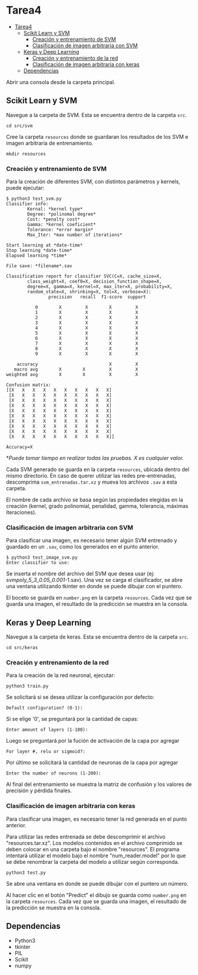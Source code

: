 # Tarea4

- [Tarea4](#tarea4)
  - [Scikit Learn y SVM](#scikit-learn-y-svm)
    - [Creación y entrenamiento de SVM](#creación-y-entrenamiento-de-svm)
    - [Clasificación de imagen arbitraria con SVM](#clasificación-de-imagen-arbitraria-con-svm)
  - [Keras y Deep Learning](#keras-y-deep-learning)
    - [Creación y entrenamiento de la red](#creación-y-entrenamiento-de-la-red)
    - [Clasificación de imagen arbitraria con keras](#clasificación-de-imagen-arbitraria-con-keras)
  - [Dependencias](#dependencias)

Abrir una consola desde la carpeta principal.

## Scikit Learn y SVM

Navegue a la carpeta de SVM. Esta se encuentra dentro de la carpeta `src`.

```console
cd src/svm
```

Cree la carpeta `resources` donde se guardaran los resultados de los SVM e imagen arbitraria de entrenamiento.

```console
mkdir resources
```

### Creación y entrenamiento de SVM

Para la creación de diferentes SVM, con distintos parámetros y kernels, puede ejecutar:

```console
$ python3 test_svm.py
Classifier info:
        Kernal: *kernel type*
        Degree: *polinomal degree*
        Cost: *penalty cost*
        Gamma: *kernel coeficient*
        Tolerance: *error margin*
        Max_Iter: *max number of iterations*

Start learning at *date-time*
Stop learning *date-time*
Elapsed learning *time*

File save: *filename*.sav

Classification report for classifier SVC(C=X, cache_size=X,
        class_weight=X, coef0=X, decision_function_shape=X,
        degree=X, gamma=X, kernel=X, max_iter=X, probability=X,
        random_state=X, shrinking=X, tol=X, verbose=X):
                precision   recall  f1-score  support

           0        X         X        X         X
           1        X         X        X         X
           2        X         X        X         X
           3        X         X        X         X
           4        X         X        X         X
           5        X         X        X         X
           6        X         X        X         X
           7        X         X        X         X
           8        X         X        X         X
           9        X         X        X         X

    accuracy                           X         X
   macro avg        X        X         X         X
weighted avg        X        X         X         X

Confusion matrix:
[[X   X   X   X   X   X   X   X   X   X]
 [X   X   X   X   X   X   X   X   X   X]
 [X   X   X   X   X   X   X   X   X   X]
 [X   X   X   X   X   X   X   X   X   X]
 [X   X   X   X   X   X   X   X   X   X]
 [X   X   X   X   X   X   X   X   X   X]
 [X   X   X   X   X   X   X   X   X   X]
 [X   X   X   X   X   X   X   X   X   X]
 [X   X   X   X   X   X   X   X   X   X]
 [X   X   X   X   X   X   X   X   X   X]]

Accuracy=X
```

\*_Puede tomar tiempo en realizar todas las pruebas. X es cualquier valor._

Cada SVM generado se guarda en la carpeta `resources`, ubicada dentro del mismo directorio. En caso de querer utilizar las redes pre-entrenadas, descomprima `svm_entrenadas.tar.xz` y mueva los archivos `.sav` a esta carpeta.

El nombre de cada archivo se basa según las propiedades elegidas en la creación (kernel, grado polinomial, penalidad, gamma, tolerancia, máximas iteraciones).

### Clasificación de imagen arbitraria con SVM

Para clasificar una imagen, es necesario tener algún SVM entrenado y guardado en un `.sav`, como los generados en el punto anterior.

```console
$ python3 test_image_svm.py
Enter classifier to use:
```

Se inserta el nombre del archivo del SVM que desea usar (ej: svm*poly_5_3_0.05_0.001*-1.sav). Una vez se carga el clasificador, se abre una ventana utilizando tkinter en donde se puede dibujar con el puntero.

El boceto se guarda en `number.png` en la carpeta `resources`. Cada vez que se guarda una imagen, el resultado de la predicción se muestra en la consola.

## Keras y Deep Learning

Navegue a la carpeta de keras. Esta se encuentra dentro de la carpeta `src`.

```console
cd src/keras
```

### Creación y entrenamiento de la red

Para la creación de la red neuronal, ejecutar:

```console
python3 train.py
```

Se solicitará si se desea utilizar la configuración por defecto:

```console
Default configuration? (0-1):
```

Si se elige '0', se preguntará por la cantidad de capas:

```console
Enter amount of layers (1-100):
```

Luego se preguntará por la fución de activación de la capa por agregar

```console
For layer #, relu or sigmoid?:
```

Por último se solicitará la cantidad de neuronas de la capa por agregar

```console
Enter the number of neurons (1-200):
```

Al final del entrenamiento se muestra la matriz de confusión y los valores de precisión y pérdida finales.

### Clasificación de imagen arbitraria con keras

Para clasificar una imagen, es necesario tener la red generada en el punto anterior. 

Para utilizar las redes entrenada se debe descomprimir el archivo "resources.tar.xz". Los modelos contenidos en el archivo comprimido se deben colocar en una carpeta bajo el nombre "resources". El programa intentará utilizar el modelo bajo el nombre "num_reader.model" por lo que se debe renombrar la carpeta del modelo a utilizar según corresponda. 


```console
python3 test.py
```

Se abre una ventana en donde se puede dibujar con el puntero un número.

Al hacer clic en el botón "Predict" el dibujo se guarda como `number.png` en la carpeta `resources`. Cada vez que se guarda una imagen, el resultado de la predicción se muestra en la consola.

## Dependencias

- Python3
- tkinter
- PIL
- Scikit
- numpy
